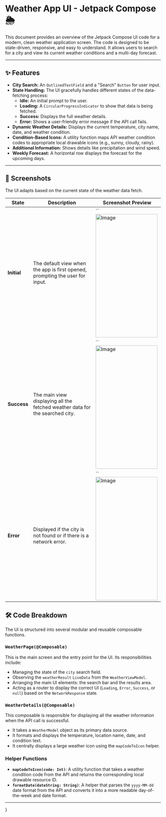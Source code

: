 # Weather App UI - Jetpack Compose 🌦️

This document provides an overview of the Jetpack Compose UI code for a modern, clean weather application screen. The code is designed to be state-driven, responsive, and easy to understand. It allows users to search for a city and view its current weather conditions and a multi-day forecast.

---

## ✨ Features

* **City Search:** An `OutlinedTextField` and a "Search" `Button` for user input.
* **State Handling:** The UI gracefully handles different states of the data-fetching process:
    * **Idle:** An initial prompt to the user.
    * **Loading:** A `CircularProgressIndicator` to show that data is being fetched.
    * **Success:** Displays the full weather details.
    * **Error:** Shows a user-friendly error message if the API call fails.
* **Dynamic Weather Details:** Displays the current temperature, city name, date, and weather condition.
* **Condition-Based Icons:** A utility function maps API weather condition codes to appropriate local drawable icons (e.g., sunny, cloudy, rainy).
* **Additional Information:** Shows details like precipitation and wind speed.
* **Weekly Forecast:** A horizontal row displays the forecast for the upcoming days.

---

## 📸 Screenshots

The UI adapts based on the current state of the weather data fetch.

| State       | Description                                                                 | Screenshot Preview                                                      |
| ----------- | --------------------------------------------------------------------------- | ----------------------------------------------------------------------- |
| **Initial** | The default view when the app is first opened, prompting the user for input. | ``<img width="200" height="400" alt="Image" src="https://github.com/user-attachments/assets/50e1e90f-a133-43c7-a9ed-bc0390d9ffc6" />                        |
| **Success** | The main view displaying all the fetched weather data for the searched city.  | ``       <img width="200" height="400" alt="Image" src="https://github.com/user-attachments/assets/f0a8de69-6119-4adf-88ed-1dffb5f7a90c" />  |
| **Error** | Displayed if the city is not found or if there is a network error.          | ``      <img width="200" height="400" alt="Image" src="https://github.com/user-attachments/assets/67bdbc1d-7c54-4ad6-a058-f68e7c13782a" />               |



## 🛠️ Code Breakdown

The UI is structured into several modular and reusable composable functions.

### `WeatherPage(@Composable)`

This is the main screen and the entry point for the UI. Its responsibilities include:
* Managing the state of the `city` search field.
* Observing the `weatherResult` `LiveData` from the `WeatherViewModel`.
* Arranging the main UI elements: the search bar and the results area.
* Acting as a router to display the correct UI (`Loading`, `Error`, `Success`, or `null`) based on the `NetworkResponse` state.

### `WeatherDetails(@Composable)`

This composable is responsible for displaying all the weather information when the API call is successful.
* It takes a `WeatherModel` object as its primary data source.
* It formats and displays the temperature, location name, date, and condition text.
* It centrally displays a large weather icon using the `mapCodeToIcon` helper.

### Helper Functions

* **`mapCodeToIcon(code: Int)`**: A utility function that takes a weather condition code from the API and returns the corresponding local drawable resource ID.
* **`formatDate(dateString: String)`**: A helper that parses the `yyyy-MM-dd` date format from the API and converts it into a more readable day-of-the-week and date format.

---


}
